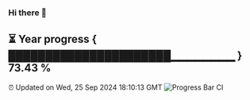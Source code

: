 ### Hi there 👋
⏳ Year progress { ██████████████████████▁▁▁▁▁▁▁▁ } 73.43 %
---
⏰ Updated on Wed, 25 Sep 2024 18:10:13 GMT
![Progress Bar CI](https://github.com/Moyi321/Moyi321/workflows/Progress%20Bar%20CI/badge.svg)

